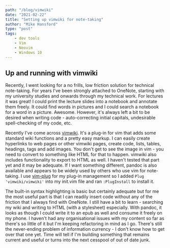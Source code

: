 ```yaml
---
path: "/blog/vimwiki"
date: "2021-02-22"
title: "Setting up vimwiki for note-taking"
author: "Mike Hansford"
type: "post"
tags:
    - dev tools
    - Vim
    - Neovim
    - Windows 10
---
```

## Up and running with vimwiki
Recently, I went looking for a no frills, low friction solution for technical note-taking. For years I've been strongly attached to OneNote, starting with my university studies and onwards through my technical work. For lectures it was great! I could print the lecture slides into a notebook and annotate them freely. It could find words in pictures and I could search a notebook for a word in a picture. Awesome. However, it's always left a bit to be desired when writing code - auto-correcting initial capitals, undesirable spell-checking of my code, etc. 

Recently I've come across <a href="https://vimwiki.github.io/" rel="noreferrer noopener" target="_blank">vimwiki</a>. It's a plug-in for vim that adds some standard wiki functions and a pretty easy markup. I can easily create hyperlinks to web pages or other vimwiki pages, create code, lists, tables, headings, tags and add images. You don't get to see the image in vim - you need to convert to something like HTML for that to happen. vimwiki also includes functionality to export to HTML as well. I haven't tested that part yet and it may be adequate. If I want something different, pandoc is also available and appears to be widely used by others who use vim for note-taking. I use <a href="https://github.com/junegunn/vim-plug" rel="noreferrer noopener" target="_blank">vim-plug</a> for my plug-in management so I added `Plug 'vimwiki/vimwiki'` into my init.vim file and ran `:PlugInstall` to install it.

The built-in syntax highlighting is basic but certainly adequate but for me the most useful part is that I can readily insert code without any of the friction that I always find with OneNote. I still have a bit to learn - searching my wiki and writing to HTML (with a stylesheet) especially. With pandoc, it looks as though I could write it to an epub as well and consume it freely on my phone. I haven't had any organisational issues with my content so far as there's so little of it but I'm keeping refactoring in mind as I go. There's still the never-ending problem of information currency - I don't know how to get over that one yet. Time will tell if I'm building something that remains current and useful or turns into the next cesspool of out of date junk.